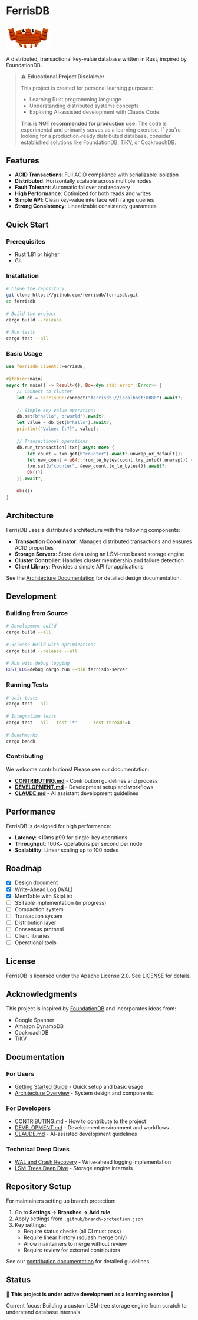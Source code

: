 # FerrisDB

<img src="docs/assets/images/ferrisdb_logo.svg" alt="FerrisDB Logo" width="120">

A distributed, transactional key-value database written in Rust, inspired by FoundationDB.

> ⚠️ **Educational Project Disclaimer**
>
> This project is created for personal learning purposes:
>
> - Learning Rust programming language
> - Understanding distributed systems concepts
> - Exploring AI-assisted development with Claude Code
>
> **This is NOT recommended for production use.** The code is experimental and primarily serves as a learning exercise.
> If you're looking for a production-ready distributed database, consider established solutions like FoundationDB, TiKV, or CockroachDB.

## Features

- **ACID Transactions**: Full ACID compliance with serializable isolation
- **Distributed**: Horizontally scalable across multiple nodes
- **Fault Tolerant**: Automatic failover and recovery
- **High Performance**: Optimized for both reads and writes
- **Simple API**: Clean key-value interface with range queries
- **Strong Consistency**: Linearizable consistency guarantees

## Quick Start

### Prerequisites

- Rust 1.81 or higher
- Git

### Installation

```bash
# Clone the repository
git clone https://github.com/ferrisdb/ferrisdb.git
cd ferrisdb

# Build the project
cargo build --release

# Run tests
cargo test --all
```

### Basic Usage

```rust
use ferrisdb_client::FerrisDB;

#[tokio::main]
async fn main() -> Result<(), Box<dyn std::error::Error>> {
    // Connect to cluster
    let db = FerrisDB::connect("ferrisdb://localhost:8080").await?;

    // Simple key-value operations
    db.set(b"hello", b"world").await?;
    let value = db.get(b"hello").await?;
    println!("Value: {:?}", value);

    // Transactional operations
    db.run_transaction(|txn| async move {
        let count = txn.get(b"counter").await?.unwrap_or_default();
        let new_count = u64::from_le_bytes(count.try_into().unwrap()) + 1;
        txn.set(b"counter", &new_count.to_le_bytes()).await?;
        Ok(())
    }).await?;

    Ok(())
}
```

## Architecture

FerrisDB uses a distributed architecture with the following components:

- **Transaction Coordinator**: Manages distributed transactions and ensures ACID properties
- **Storage Servers**: Store data using an LSM-tree based storage engine
- **Cluster Controller**: Handles cluster membership and failure detection
- **Client Library**: Provides a simple API for applications

See the [Architecture Documentation](docs/architecture.md) for detailed design documentation.

## Development

### Building from Source

```bash
# Development build
cargo build --all

# Release build with optimizations
cargo build --release --all

# Run with debug logging
RUST_LOG=debug cargo run --bin ferrisdb-server
```

### Running Tests

```bash
# Unit tests
cargo test --all

# Integration tests
cargo test --all --test '*' -- --test-threads=1

# Benchmarks
cargo bench
```

### Contributing

We welcome contributions! Please see our documentation:

- **[CONTRIBUTING.md](CONTRIBUTING.md)** - Contribution guidelines and process
- **[DEVELOPMENT.md](DEVELOPMENT.md)** - Development setup and workflows
- **[CLAUDE.md](CLAUDE.md)** - AI assistant development guidelines

## Performance

FerrisDB is designed for high performance:

- **Latency**: <10ms p99 for single-key operations
- **Throughput**: 100K+ operations per second per node
- **Scalability**: Linear scaling up to 100 nodes

## Roadmap

- [x] Design document
- [x] Write-Ahead Log (WAL)
- [x] MemTable with SkipList
- [ ] SSTable implementation (in progress)
- [ ] Compaction system
- [ ] Transaction system
- [ ] Distribution layer
- [ ] Consensus protocol
- [ ] Client libraries
- [ ] Operational tools

## License

FerrisDB is licensed under the Apache License 2.0. See [LICENSE](LICENSE) for details.

## Acknowledgments

This project is inspired by [FoundationDB](https://apple.github.io/foundationdb/) and incorporates ideas from:

- Google Spanner
- Amazon DynamoDB
- CockroachDB
- TiKV

## Documentation

### For Users

- [Getting Started Guide](docs/getting-started.md) - Quick setup and basic usage
- [Architecture Overview](docs/architecture.md) - System design and components

### For Developers

- [CONTRIBUTING.md](CONTRIBUTING.md) - How to contribute to the project
- [DEVELOPMENT.md](DEVELOPMENT.md) - Development environment and workflows
- [CLAUDE.md](CLAUDE.md) - AI-assisted development guidelines

### Technical Deep Dives

- [WAL and Crash Recovery](docs/wal-crash-recovery.md) - Write-ahead logging implementation
- [LSM-Trees Deep Dive](docs/lsm-trees-deep-dive.md) - Storage engine internals

## Repository Setup

For maintainers setting up branch protection:

1. Go to **Settings → Branches → Add rule**
2. Apply settings from `.github/branch-protection.json`
3. Key settings:
   - Require status checks (all CI must pass)
   - Require linear history (squash merge only)
   - Allow maintainers to merge without review
   - Require review for external contributors

See our [contribution documentation](CONTRIBUTING.md) for detailed guidelines.

## Status

🚧 **This project is under active development as a learning exercise** 🚧

Current focus: Building a custom LSM-tree storage engine from scratch to understand database internals.
